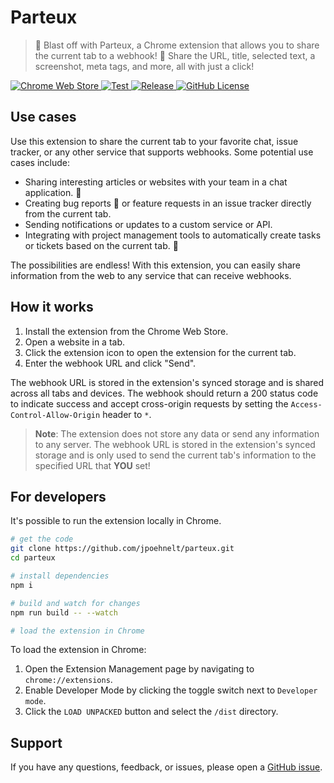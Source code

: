 # Parteux

> 🚀 Blast off with Parteux, a Chrome extension that allows you to share the current tab to a webhook! 🌟 Share the URL, title, selected text, a screenshot, meta tags, and more, all with just a click!

<div class="badges">
    <a href="https://chrome.google.com/webstore/detail/parteux/nbjcakldlpgbdidkhepgmlmcmlmbampa">
        <img src="https://img.shields.io/chrome-web-store/v/nbjcakldlpgbdidkhepgmlmcmlmbampa?style=flat&amp;labelColor=3f3f3f&amp;label=Chrome%20Web%20Store&amp;maxAge=3600" alt="Chrome Web Store">
    </a>
    <a href="https://github.com/jpoehnelt/parteux/actions/workflows/test.yml">
        <img src="https://github.com/jpoehnelt/parteux/actions/workflows/test.yml/badge.svg" alt="Test">
    </a>
    <a href="https://github.com/jpoehnelt/parteux/actions/workflows/release.yml">
        <img src="https://github.com/jpoehnelt/parteux/actions/workflows/release.yml/badge.svg" alt="Release">
    </a>
    <a href="https://github.com/jpoehnelt/parteux"><img src="https://img.shields.io/github/license/jpoehnelt/parteux" alt="GitHub License"></a>
</div>

## Use cases

Use this extension to share the current tab to your favorite chat, issue tracker, or any other service that supports webhooks. Some potential use cases include:

- Sharing interesting articles or websites with your team in a chat application. 💬
- Creating bug reports 🐛 or feature requests in an issue tracker directly from the current tab.
- Sending notifications or updates to a custom service or API.
- Integrating with project management tools to automatically create tasks or tickets based on the current tab. 💼

The possibilities are endless! With this extension, you can easily share information from the web to any service that can receive webhooks.

## How it works

1. Install the extension from the Chrome Web Store.
1. Open a website in a tab.
1. Click the extension icon to open the extension for the current tab.
1. Enter the webhook URL and click "Send".

The webhook URL is stored in the extension's synced storage and is shared across all tabs and devices. The webhook should return a 200 status code to indicate success and accept cross-origin requests by setting the `Access-Control-Allow-Origin` header to `*`.

> **Note**: The extension does not store any data or send any information to any server. The webhook URL is stored in the extension's synced storage and is only used to send the current tab's information to the specified URL that **YOU** set!

## For developers

It's possible to run the extension locally in Chrome.

```bash
# get the code
git clone https://github.com/jpoehnelt/parteux.git
cd parteux

# install dependencies
npm i

# build and watch for changes
npm run build -- --watch 

# load the extension in Chrome
```

To load the extension in Chrome:

1. Open the Extension Management page by navigating to `chrome://extensions`.
2. Enable Developer Mode by clicking the toggle switch next to `Developer mode`.
3. Click the `LOAD UNPACKED` button and select the `/dist` directory.

## Support

If you have any questions, feedback, or issues, please open a [GitHub issue](https://github.com/jpoehnelt/parteux).
